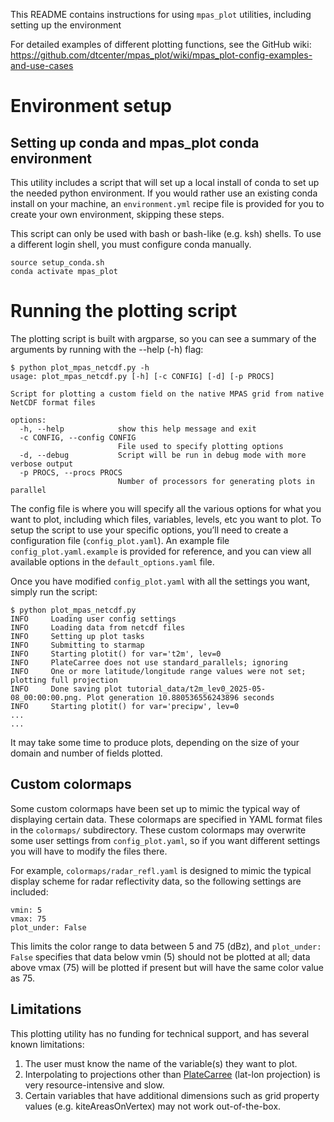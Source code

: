 This README contains instructions for using `mpas_plot` utilities, including setting up the environment

For detailed examples of different plotting functions, see the GitHub wiki:
https://github.com/dtcenter/mpas_plot/wiki/mpas_plot-config-examples-and-use-cases

# Environment setup

## Setting up conda and mpas_plot conda environment
This utility includes a script that will set up a local install of conda to set up the needed
python environment. If you would rather use an existing conda install on your machine, an ``environment.yml`` recipe
file is provided for you to create your own environment, skipping these steps.

This script can only be used with bash or bash-like (e.g. ksh) shells. To use a different login
shell, you must configure conda manually.

```
source setup_conda.sh
conda activate mpas_plot
```

# Running the plotting script

The plotting script is built with argparse, so you can see a summary of the arguments by running with the --help (-h) flag:

```
$ python plot_mpas_netcdf.py -h
usage: plot_mpas_netcdf.py [-h] [-c CONFIG] [-d] [-p PROCS]

Script for plotting a custom field on the native MPAS grid from native NetCDF format files

options:
  -h, --help            show this help message and exit
  -c CONFIG, --config CONFIG
                        File used to specify plotting options
  -d, --debug           Script will be run in debug mode with more verbose output
  -p PROCS, --procs PROCS
                        Number of processors for generating plots in parallel
```

The config file is where you will specify all the various options for what you want to plot, including which files, variables, levels, etc you want to plot. To setup the script to use your specific options, you’ll need to create a configuration file (`config_plot.yaml`). An example file `config_plot.yaml.example` is provided for reference, and you can view all available options in the `default_options.yaml` file.

Once you have modified `config_plot.yaml` with all the settings you want, simply run the script:

```
$ python plot_mpas_netcdf.py
INFO     Loading user config settings
INFO     Loading data from netcdf files
INFO     Setting up plot tasks
INFO     Submitting to starmap
INFO     Starting plotit() for var='t2m', lev=0
INFO     PlateCarree does not use standard_parallels; ignoring
INFO     One or more latitude/longitude range values were not set; plotting full projection
INFO     Done saving plot tutorial_data/t2m_lev0_2025-05-08_00:00:00.png. Plot generation 10.880536556243896 seconds
INFO     Starting plotit() for var='precipw', lev=0
...
...
```

It may take some time to produce plots, depending on the size of your domain and number of fields plotted.

## Custom colormaps
Some custom colormaps have been set up to mimic the typical way of displaying certain data. These colormaps are specified in YAML format files in the `colormaps/` subdirectory.
These custom colormaps may overwrite some user settings from `config_plot.yaml`, so if you want different settings you will have to modify the files there.

For example, `colormaps/radar_refl.yaml` is designed to mimic the typical display scheme for radar reflectivity data, so the following settings are included:

```
vmin: 5
vmax: 75
plot_under: False
```

This limits the color range to data between 5 and 75 (dBz), and `plot_under: False` specifies that data below vmin (5) should not be plotted at all; data above vmax (75) will be
plotted if present but will have the same color value as 75.

## Limitations

This plotting utility has no funding for technical support, and has several known limitations:

1. The user must know the name of the variable(s) they want to plot.
2. Interpolating to projections other than [PlateCarree](https://scitools.org.uk/cartopy/docs/latest/reference/projections.html#platecarree) (lat-lon projection) is very resource-intensive and slow.
3. Certain variables that have additional dimensions such as grid property values (e.g. kiteAreasOnVertex) may not work out-of-the-box.


